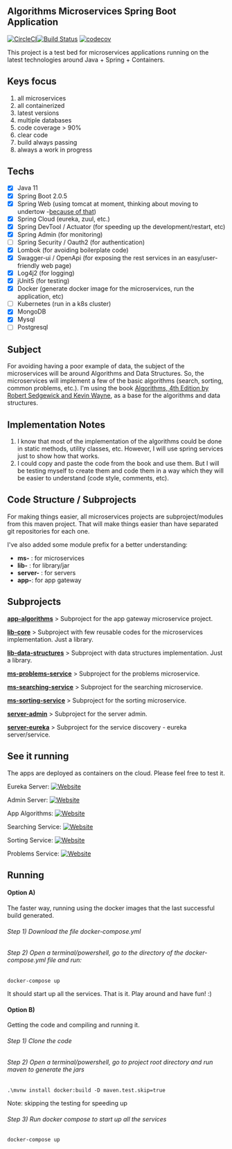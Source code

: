 ## Algorithms Microservices Spring Boot Application 
[![CircleCI](https://circleci.com/gh/fworks/algorithms-spring-boot.svg?style=svg)](https://circleci.com/gh/fworks/algorithms-spring-boot)[![Build Status](https://travis-ci.org/fworks/algorithms-spring-boot.svg?branch=master)](https://travis-ci.org/fworks/algorithms-spring-boot) [![codecov](https://codecov.io/gh/fworks/algorithms-spring-boot/branch/master/graph/badge.svg)](https://codecov.io/gh/fworks/algorithms-spring-boot)

This project is a test bed for microservices applications running on the latest technologies around Java + Spring + Containers.

## Keys focus
1) all microservices
2) all containerized
3) latest versions
4) multiple databases
5) code coverage > 90%
6) clear code
7) build always passing
8) always a work in progress
 
## Techs
- [x] Java 11
- [x] Spring Boot 2.0.5
- [x] Spring Web (using tomcat at moment, thinking about moving to undertow -[because of that](https://examples.javacodegeeks.com/enterprise-java/spring/tomcat-vs-jetty-vs-undertow-comparison-of-spring-boot-embedded-servlet-containers/))
- [x] Spring Cloud (eureka, zuul, etc.)
- [x] Spring DevTool / Actuator (for speeding up the development/restart, etc)
- [x] Spring Admin (for monitoring)
- [ ] Spring Security / Oauth2 (for authentication)
- [x] Lombok (for avoiding boilerplate code)
- [x] Swagger-ui / OpenApi (for exposing the rest services in an easy/user-friendly web page)
- [x] Log4j2 (for logging)
- [x] jUnit5 (for testing)
- [x] Docker (generate docker image for the microservices, run the application, etc)
- [ ] Kubernetes (run in a k8s cluster)
- [x] MongoDB
- [x] Mysql
- [ ] Postgresql

## Subject
For avoiding having a poor example of data, the subject of the microservices will be around Algorithms and Data Structures.
So, the microservices will implement a few of the basic algorithms (search, sorting, common problems, etc.).
I'm using the book [Algorithms, 4th Edition by Robert Sedgewick and Kevin Wayne](https://algs4.cs.princeton.edu/home/), as a base for the algorithms and data structures.

## Implementation Notes
1) I know that most of the implementation of the algorithms could be done in static methods, utility classes, etc. However, I will use spring services just to show how that works.
2) I could copy and paste the code from the book and use them.
But I will be testing myself to create them and code them in a way which they will be easier to understand (code style, comments, etc).

## Code Structure / Subprojects
For making things easier, all microservices projects are subproject/modules from this maven project. That will make things easier than have separated git repositories for each one.

I've also added some module prefix for a better understanding:
- __ms-__ : for microservices
- __lib-__ : for library/jar 
- __server-__ : for servers
- __app-__: for app gateway

## Subprojects
[__app-algorithms__](https://github.com/fworks/algorithms-spring-boot/tree/master/app-algorithms) > Subproject for the app gateway microservice project.

[__lib-core__](https://github.com/fworks/algorithms-spring-boot/tree/master/lib-core) > Subproject with few reusable codes for the microservices implementation. Just a library.

[__lib-data-structures__](https://github.com/fworks/algorithms-spring-boot/tree/master/lib-data-structures) > Subproject with data structures implementation. Just a library.

[__ms-problems-service__](https://github.com/fworks/algorithms-spring-boot/tree/master/ms-problems-service) > Subproject for the problems microservice.

[__ms-searching-service__](https://github.com/fworks/algorithms-spring-boot/tree/master/ms-searching-service) > Subproject for the searching microservice.

[__ms-sorting-service__](https://github.com/fworks/algorithms-spring-boot/tree/master/ms-sorting-service) > Subproject for the sorting microservice.

[__server-admin__](https://github.com/fworks/algorithms-spring-boot/tree/master/server-admin) > Subproject for the server admin.

[__server-eureka__](https://github.com/fworks/algorithms-spring-boot/tree/master/server-eureka) > Subproject for the service discovery - eureka server/service.

## See it running
The apps are deployed as containers on the cloud. Please feel free to test it.

Eureka Server:
[![Website](https://img.shields.io/website-up-down-green-red/http/algorithms-spring-boot.fworks.tech:8761.svg)](http://algorithms-spring-boot.fworks.tech:8761/)

Admin Server:
[![Website](https://img.shields.io/website-up-down-green-red/http/algorithms-spring-boot.fworks.tech:9000.svg)](http://algorithms-spring-boot.fworks.tech:9000/)

App Algorithms:
[![Website](https://img.shields.io/website-up-down-green-red/http/algorithms-spring-boot.fworks.tech:8080/swagger-ui.html.svg)](http://algorithms-spring-boot.fworks.tech:8080/swagger-ui.html)

Searching Service:
[![Website](https://img.shields.io/website-up-down-green-red/http/algorithms-spring-boot.fworks.tech:8081/swagger-ui.html.svg)](http://algorithms-spring-boot.fworks.tech:8081/swagger-ui.html)

Sorting Service:
[![Website](https://img.shields.io/website-up-down-green-red/http/algorithms-spring-boot.fworks.tech:8082/swagger-ui.html.svg)](http://algorithms-spring-boot.fworks.tech:8082/swagger-ui.html)

Problems Service:
[![Website](https://img.shields.io/website-up-down-green-red/http/algorithms-spring-boot.fworks.tech:8083/swagger-ui.html.svg)](http://algorithms-spring-boot.fworks.tech:8083/swagger-ui.html)

## Running

#### Option A) 

The faster way, running using the docker images that the last successful build generated.
###### Step 1) Download the file docker-compose.yml
###### Step 2) Open a terminal/powershell, go to the directory of the docker-compose.yml file and run:

```
docker-compose up
```

It should start up all the services.
That is it. Play around and have fun! :)


#### Option B)

Getting the code and compiling and running it.
###### Step 1) Clone the code
###### Step 2) Open a terminal/powershell, go to project root directory and run maven to generate the jars

```
.\mvnw install docker:build -D maven.test.skip=true
```
Note: skipping the testing for speeding up

###### Step 3) Run docker compose to start up all the services  

```
docker-compose up
```


